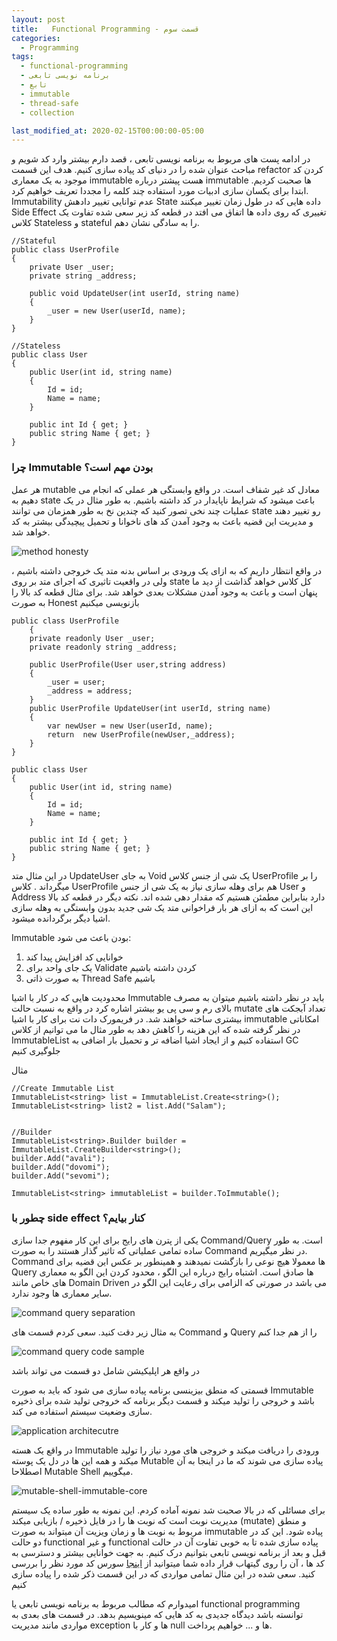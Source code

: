 ```yaml
---
layout: post
title:   Functional Programming - قسمت سوم
categories:
  - Programming
tags:
  - functional-programming 
  - برنامه نویسی تابعی
  - تابع
  - immutable
  - thread-safe
  - collection

last_modified_at: 2020-02-15T00:00:00-05:00
---
```


در ادامه پست های مربوط به برنامه نویسی تابعی ، قصد دارم بیشتر وارد کد شویم و مباحث عنوان شده را در دنیای کد پیاده سازی کنیم. هدف این قسمت refactor کردن کد موجود به یک معماری immutable هست
پیشتر درباره immutable ها صحبت کردیم.
ابتدا برای یکسان سازی ادبیات مورد استفاده چند کلمه را مجددا تعریف خواهیم کرد.
Immutability عدم توانایی تغییر دادهش
State داده هایی که در طول زمان تغییر میکنند
Side Effect تغییری که روی داده ها اتفاق می افتد
در قطعه کد زیر سعی شده تفاوت یک کلاس Stateless و stateful را به سادگی نشان دهم.


```
//Stateful
public class UserProfile
{
    private User _user;
    private string _address;

    public void UpdateUser(int userId, string name)
    {
        _user = new User(userId, name);
    }
}

//Stateless
public class User
{
    public User(int id, string name)
    {
        Id = id;
        Name = name;
    }

    public int Id { get; }
    public string Name { get; }
}
```

### چرا Immutable بودن مهم است؟

هر عمل mutable معادل کد غیر شفاف است. در واقع وابستگی هر عملی که انجام می دهیم به state باعث میشود که شرایط ناپایدار در کد داشته باشیم. به طور مثال در یک عملیات  چند نخی تصور کنید که چندین نخ به طور همزمان می توانند state رو تغییر دهند و مدیریت این قضیه باعث به وجود آمدن کد های ناخوانا و تحمیل پیچیدگی بیشتر به کد خواهد شد.

![method honesty](/assets/images/method-honesty.png "method-honesty")

در واقع انتظار داریم که به ازای یک ورودی بر اساس بدنه متد یک خروجی داشته باشیم ، ولی در واقعیت تاثیری که اجرای متد بر روی state کل کلاس خواهد گذاشت از دید ما پنهان است و باعث به وجود آمدن مشکلات بعدی خواهد شد.
برای مثال قطعه کد بالا را به صورت Honest بازنویسی میکنیم

```
public class UserProfile
    {
    private readonly User _user;
    private readonly string _address;

    public UserProfile(User user,string address)
    {
        _user = user;
        _address = address;
    }
    public UserProfile UpdateUser(int userId, string name)
    {
        var newUser = new User(userId, name);
        return  new UserProfile(newUser,_address);
    }
}

public class User
{
    public User(int id, string name)
    {
        Id = id;
        Name = name;
    }

    public int Id { get; }
    public string Name { get; }
}

```

در این مثال  متد UpdateUser به جای Void یک شی از جنس کلاس UserProfile را بر میگرداند . کلاس UserProfile هم برای وهله سازی نیاز به یک شی از جنس User و Address دارد بنابراین مطمئن هستیم که مقدار دهی شده اند.
نکته دیگر در قطعه کد بالا این است که به ازای هر بار فراخوانی متد یک شی جدید بدون وابستگی به وهله سازی اشیا دیگر برگردانده میشود.


Immutable بودن باعث می شود:

1.	خوانایی کد افزایش پیدا کند
2.	یک جای واحد برای Validate کردن داشته باشیم
3.	به صورت ذاتی Thread Safe باشیم

محدودیت هایی که در کار با اشیا Immutable باید در نظر داشته باشیم میتوان به مصرف بالای رم و سی پی یو بیشتر اشاره کرد
در واقع به نسبت حالت mutate تعداد آبجکت های بیشتری ساخته خواهند شد.
در فریمورک دات نت برای کار با اشیا immutable امکاناتی در نظر گرفته شده که این هزینه را کاهش دهد
به طور مثال ما می توانیم از کلاس ImmutableList استفاده کنیم و از ایجاد اشیا اضافه تر و تحمیل بار اضافی به GC جلوگیری کنیم


مثال

```
//Create Immutable List
ImmutableList<string> list = ImmutableList.Create<string>();
ImmutableList<string> list2 = list.Add("Salam");


//Builder
ImmutableList<string>.Builder builder = ImmutableList.CreateBuilder<string>();
builder.Add("avali");
builder.Add("dovomi");
builder.Add("sevomi");

ImmutableList<string> immutableList = builder.ToImmutable();

```

### چطور با side effect کنار بیایم؟
یکی از پترن های رایج برای این کار مفهوم جدا سازی  Command/Query است. به طور ساده  تمامی عملیاتی که تاثیر گذار هستند را به صورت Command در نظر میگیریم. Command ها معمولا هیچ نوعی را بازگشت نمیدهند و همینطور بر عکس این قضیه برای Query ها صادق است.
اشتباه رایج درباره این الگو ، محدود کردن این الگو به معماری های خاص مانند Domain Driven می باشد در صورتی که الزامی برای رعایت این الگو در سایر معماری ها وجود ندارد.


![command query separation](/assets/images/command-query-separation.png "command query separation")

به مثال زیر دقت کنید. سعی کردم قسمت های Command و Query را از هم جدا کنم


![command query code sample](/assets/images/command-query-code.png "command query code sample")

در واقع هر اپلیکیشن شامل دو قسمت می تواند باشد 


قسمتی که منطق بیزینسی برنامه پیاده سازی می شود که باید به صورت Immutable باشد و خروجی را تولید میکند و قسمت دیگر برنامه که خروجی تولید شده برای ذخیره سازی وضعیت سیستم استفاده می کند.

![application architecutre](/assets/images/application.png "architecture")

در واقع یک هسته Immutable ورودی را دریافت میکند و خروجی های مورد نیاز را تولید میکند و همه این ها در دل یک پوسته Mutable پیاده سازی می شوند که ما در اینجا به آن اصطلاحا Mutable Shell میگوییم.

![mutable-shell-immutable-core](/assets/images/mutable-shell-immutable-core.png "mutable-shell-immutable-core")

برای مسائلی که در بالا صحبت شد نمونه آماده کردم. این نمونه  به طور ساده یک سیستم مدیریت نوبت است که نوبت ها را در فایل ذخیره / بازیابی میکند (mutate) و منطق مربوط به نوبت ها و زمان ویزیت آن میتواند به صورت immutable پیاده شود.
این کد در دو حالت functional و غیر functional پیاده سازی شده تا به خوبی تفاوت آن در حالت قبل و بعد از برنامه نویسی تابعی بتوانیم درک کنیم.
به جهت خوانایی بیشتر و دسترسی به کد ها ، آن را روی گیتهاب قرار داده شما میتوانید از [اینجا](https://github.com/1saeedsalehi/Immutability) سورس کد مورد نظر را بررسی کنید.
سعی شده در این مثال تمامی مواردی که در این قسمت ذکر شده را پیاده سازی کنیم

امیدوارم که مطالب مربوط به برنامه نویسی تابعی یا functional programming توانسته باشد دیدگاه جدیدی به کد هایی که مینویسیم بدهد.
در  قسمت های بعدی به مواردی مانند مدیریت exception ها و کار با null ها و ... خواهیم پرداخت. 